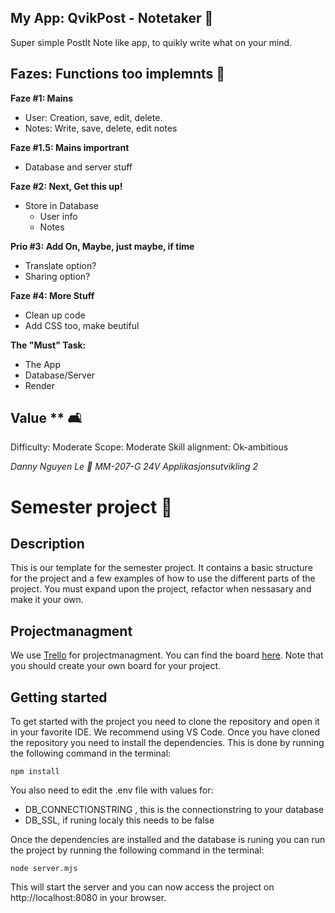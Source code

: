 ## My App: QvikPost - Notetaker 📝
Super simple PostIt Note like app, to quikly write what on your mind.

## Fazes: Functions too implemnts 🐌
**Faze #1: Mains**
- User: Creation, save, edit, delete.
- Notes: Write, save, delete, edit notes 

**Faze #1.5: Mains importrant**
- Database and server stuff

**Faze #2: Next, Get this up!** 
- Store in Database 
    - User info
    - Notes

**Prio #3: Add On, Maybe, just maybe, if time**
- Translate option?
- Sharing option?

**Faze #4: More Stuff**
- Clean up code
- Add CSS too, make beutiful 

**The "Must" Task:** 
- The App
- Database/Server
- Render

 ## Value ** 🛋️
Difficulty: Moderate 
Scope: Moderate 
Skill alignment: Ok-ambitious

*Danny Nguyen Le 🥕*
*MM-207-G 24V Applikasjonsutvikling 2*

# Semester project 🎒

## Description
This is our template for the semester project. It contains a basic structure for the project and a few examples of how to use the different parts of the project. You must expand upon the project, refactor when nessasary and make it your own.

## Projectmanagment
We use [Trello](https://trello.com/b/FHCiBdTb/demo) for projectmanagment. You can find the board [here](https://trello.com/b/FHCiBdTb/demo).
Note that you should create your own board for your project.

## Getting started
To get started with the project you need to clone the repository and open it in your favorite IDE. We recommend using VS Code.
Once you have cloned the repository you need to install the dependencies. This is done by running the following command in the terminal:
```
npm install
```

You also need to edit the .env file with values for:
- DB_CONNECTIONSTRING , this is the connectionstring to your database
- DB_SSL, if runing localy this needs to be false


Once the dependencies are installed and the database is runing you can run the project by running the following command in the terminal:
```
node server.mjs
```
This will start the server and you can now access the project on http://localhost:8080 in your browser.
